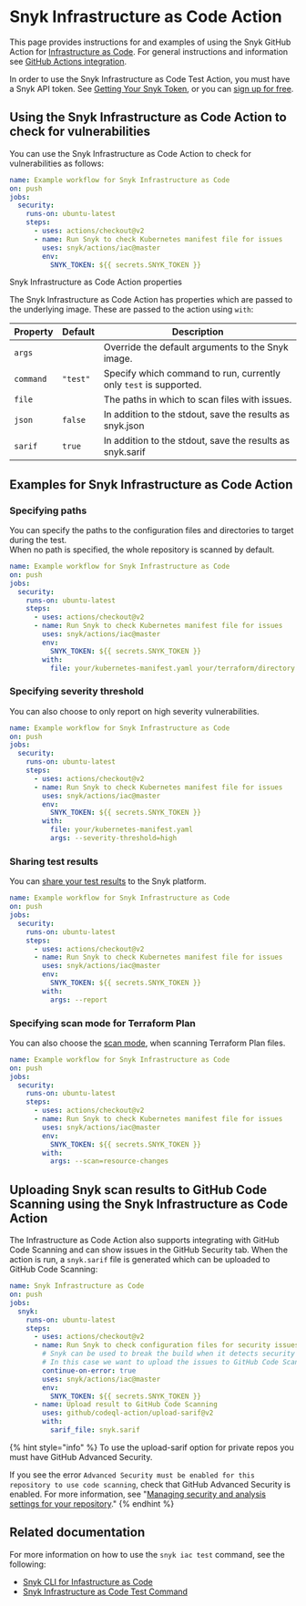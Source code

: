# Snyk Infrastructure as Code Action

This page provides instructions for and examples of using the Snyk GitHub Action for [Infrastructure as Code](https://github.com/snyk/actions/tree/master/iac). For general instructions and information see [GitHub Actions integration](https://docs.snyk.io/integrations/ci-cd-integrations/github-actions-integration).

In order to use the Snyk Infrastructure as Code Test Action, you must have a Snyk API token. See [Getting Your Snyk Token](https://docs.snyk.io/integrations/ci-cd-integrations/github-actions-integration#getting-your-snyk-token), or you can [sign up for free](https://snyk.io/login).

## Using the Snyk Infrastructure as Code Action to check for vulnerabilities

You can use the Snyk Infrastructure as Code Action to check for vulnerabilities as follows:

```yaml
name: Example workflow for Snyk Infrastructure as Code
on: push
jobs:
  security:
    runs-on: ubuntu-latest
    steps:
      - uses: actions/checkout@v2
      - name: Run Snyk to check Kubernetes manifest file for issues
        uses: snyk/actions/iac@master
        env:
          SNYK_TOKEN: ${{ secrets.SNYK_TOKEN }}
```

Snyk Infrastructure as Code Action properties

The Snyk Infrastructure as Code Action has properties which are passed to the underlying image. These are passed to the action using `with`:

| Property  | Default  | Description                                                       |
| --------- | -------- | ----------------------------------------------------------------- |
| `args`    |          | Override the default arguments to the Snyk image.                 |
| `command` | `"test"` | Specify which command to run, currently only `test` is supported. |
| `file`    |          | The paths in which to scan files with issues.                     |
| `json`    | `false`  | In addition to the stdout, save the results as snyk.json          |
| `sarif`   | `true`   | In addition to the stdout, save the results as snyk.sarif         |

## Examples for Snyk Infrastructure as Code Action

### Specifying paths

You can specify the paths to the configuration files and directories to target during the test.\
When no path is specified, the whole repository is scanned by default.

```yaml
name: Example workflow for Snyk Infrastructure as Code
on: push
jobs:
  security:
    runs-on: ubuntu-latest
    steps:
      - uses: actions/checkout@v2
      - name: Run Snyk to check Kubernetes manifest file for issues
        uses: snyk/actions/iac@master
        env:
          SNYK_TOKEN: ${{ secrets.SNYK_TOKEN }}
        with:
          file: your/kubernetes-manifest.yaml your/terraform/directory
```

### Specifying severity threshold

You can also choose to only report on high severity vulnerabilities.

```yaml
name: Example workflow for Snyk Infrastructure as Code
on: push
jobs:
  security:
    runs-on: ubuntu-latest
    steps:
      - uses: actions/checkout@v2
      - name: Run Snyk to check Kubernetes manifest file for issues
        uses: snyk/actions/iac@master
        env:
          SNYK_TOKEN: ${{ secrets.SNYK_TOKEN }}
        with:
          file: your/kubernetes-manifest.yaml
          args: --severity-threshold=high
```

### Sharing test results

You can [share your test results](https://docs.snyk.io/products/snyk-infrastructure-as-code/share-cli-results-with-the-snyk-web-ui) to the Snyk platform.

```yaml
name: Example workflow for Snyk Infrastructure as Code
on: push
jobs:
  security:
    runs-on: ubuntu-latest
    steps:
      - uses: actions/checkout@v2
      - name: Run Snyk to check Kubernetes manifest file for issues
        uses: snyk/actions/iac@master
        env:
          SNYK_TOKEN: ${{ secrets.SNYK_TOKEN }}
        with:
          args: --report
```

### Specifying scan mode for Terraform Plan

You can also choose the [scan mode](https://docs.snyk.io/products/snyk-infrastructure-as-code/snyk-cli-for-infrastructure-as-code/test-your-terraform-files-with-the-cli-tool#terraform-plan), when scanning Terraform Plan files.

```yaml
name: Example workflow for Snyk Infrastructure as Code
on: push
jobs:
  security:
    runs-on: ubuntu-latest
    steps:
      - uses: actions/checkout@v2
      - name: Run Snyk to check Kubernetes manifest file for issues
        uses: snyk/actions/iac@master
        env:
          SNYK_TOKEN: ${{ secrets.SNYK_TOKEN }}
        with:
          args: --scan=resource-changes
```

## Uploading Snyk scan results to GitHub Code Scanning using the Snyk Infrastructure as Code Action

The Infrastructure as Code Action also supports integrating with GitHub Code Scanning and can show issues in the GitHub Security tab. When the action is run, a `snyk.sarif` file is generated which can be uploaded to GitHub Code Scanning:

```yaml
name: Snyk Infrastructure as Code
on: push
jobs:
  snyk:
    runs-on: ubuntu-latest
    steps:
      - uses: actions/checkout@v2
      - name: Run Snyk to check configuration files for security issues
        # Snyk can be used to break the build when it detects security issues.
        # In this case we want to upload the issues to GitHub Code Scanning
        continue-on-error: true
        uses: snyk/actions/iac@master
        env:
          SNYK_TOKEN: ${{ secrets.SNYK_TOKEN }}
      - name: Upload result to GitHub Code Scanning
        uses: github/codeql-action/upload-sarif@v2
        with:
          sarif_file: snyk.sarif
```

{% hint style="info" %}
To use the upload-sarif option for private repos you must have GitHub Advanced Security. &#x20;

If you see the error `Advanced Security must be enabled for this repository to use code scanning`, check that GitHub Advanced Security is enabled. For more information, see "[Managing security and analysis settings for your repository](https://docs.github.com/en/repositories/managing-your-repositorys-settings-and-features/enabling-features-for-your-repository/managing-security-and-analysis-settings-for-your-repository)."
{% endhint %}

## Related documentation

For more information on how to use the `snyk iac test` command, see the following:

* [Snyk CLI for Infastructure as Code](https://docs.snyk.io/products/snyk-infrastructure-as-code/snyk-cli-for-infrastructure-as-code)
* [Snyk Infrastructure as Code Test Command](https://docs.snyk.io/snyk-cli/commands/iac-test)
